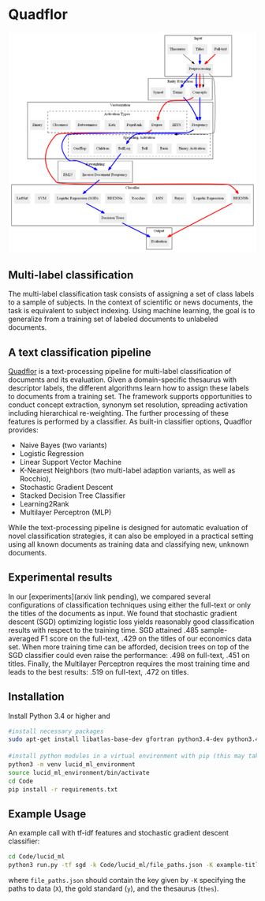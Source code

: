# Quadflor

![Multi-label classification pipeline](Documentation/graphics/pipelineExtended.png)

## Multi-label classification

The multi-label classification task consists of assigning a set of class labels
to a sample of subjects. In the context of scientific or news documents, the
task is equivalent to subject indexing. Using machine learning, the goal is to
generalize from a training set of labeled documents to unlabeled documents.

## A text classification pipeline

[Quadflor](https://github.com/quadflor/Quadflor) is a text-processing pipeline
for multi-label classification of documents and its evaluation. Given
a domain-specific thesaurus with descriptor labels, the different algorithms
learn how to assign these labels to documents from a training set. The
framework supports opportunities to conduct concept extraction, synonym set
resolution, spreading activation including hierarchical re-weighting. The
further processing of these features is performed by a classifier. As built-in
classifier options, Quadflor provides:

- Naive Bayes (two variants)
- Logistic Regression 
- Linear Support Vector Machine
- K-Nearest Neighbors (two multi-label adaption variants, as well as Rocchio),
- Stochastic Gradient Descent
- Stacked Decision Tree Classifier 
- Learning2Rank
- Multilayer Perceptron (MLP)

While the text-processing pipeline is designed for automatic
evaluation of novel classification strategies, it can also be employed in
a practical setting using all known documents as training data and classifying
new, unknown documents.

## Experimental results

In our [experiments](arxiv link pending), we compared several configurations of
classification techniques using either the full-text or only the titles of the
documents as input. We found that stochastic gradient descent (SGD) optimizing
logistic loss yields reasonably good classification results with respect to
the training time. SGD attained .485 sample-averaged F1 score on the full-text, .429 on the titles
of our economics data set. When more training time can be afforded, decision
trees on top of the SGD classifier could even raise the performance: .498 on
full-text, .451 on titles. Finally, the Multilayer Perceptron requires the
most training time and leads to the best results: .519 on full-text, .472 on
titles.


## Installation

Install Python 3.4 or higher and

```sh
#install necessary packages
sudo apt-get install libatlas-base-dev gfortran python3.4-dev python3.4-venv build-essential

#install python modules in a virtual environment with pip (this may take a while):
python3 -m venv lucid_ml_environment
source lucid_ml_environment/bin/activate
cd Code
pip install -r requirements.txt
```

## Example Usage

An example call with tf-idf features and stochastic gradient descent classifier:

```sh
cd Code/lucid_ml
python3 run.py -tf sgd -k Code/lucid_ml/file_paths.json -K example-titles --interactive
```

where `file_paths.json` should contain the key given by `-K` specifying the
paths to data (`X`), the gold standard (`y`), and the thesaurus (`thes`).
